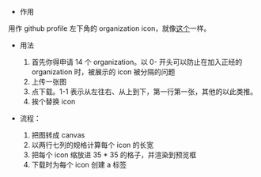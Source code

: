 - 作用

用作 github profile 左下角的 organization icon，就像[这个](https://github.com/orzyyyy)一样。

- 用法

  1. 首先你得申请 14 个 organization。以 0- 开头可以防止在加入正经的 organization 时，被展示的 icon 被分隔的问题
  2. 上传一张图
  3. 点下载。1-1 表示从左往右、从上到下，第一行第一张，其他的以此类推。
  4. 挨个替换 icon

- 流程：

  1. 把图转成 canvas
  2. 以两行七列的规格计算每个 icon 的长宽
  3. 把每个 icon 缩放进 35 \* 35 的格子，并渲染到预览框
  4. 下载时为每个 icon 创建 a 标签
